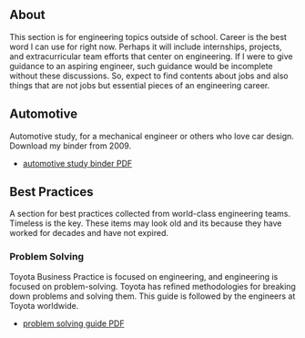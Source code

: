 ## About
This section is for engineering topics outside of school.  Career is the best word I can use for right now.  Perhaps it will include internships, projects, and extracurricular team efforts that center on engineering.  If I were to give guidance to an aspiring engineer, such guidance would be incomplete without these discussions.  So, expect to find contents about jobs and also things that are not jobs but essential pieces of an engineering career.

## Automotive
Automotive study, for a mechanical engineer or others who love car design.  Download my binder from 2009.

* [automotive study binder PDF](docs/2009_Automotive_Binder.pdf)

## Best Practices
A section for best practices collected from world-class engineering teams.  Timeless is the key.  These items may look old and its because they have worked for decades and have not expired.

### Problem Solving
Toyota Business Practice is focused on engineering, and engineering is focused on problem-solving.  Toyota has refined methodologies for breaking down problems and solving them.  This guide is followed by the engineers at Toyota worldwide.
* [problem solving guide PDF](docs/2014_toyotaProblemSolving.pdf)
